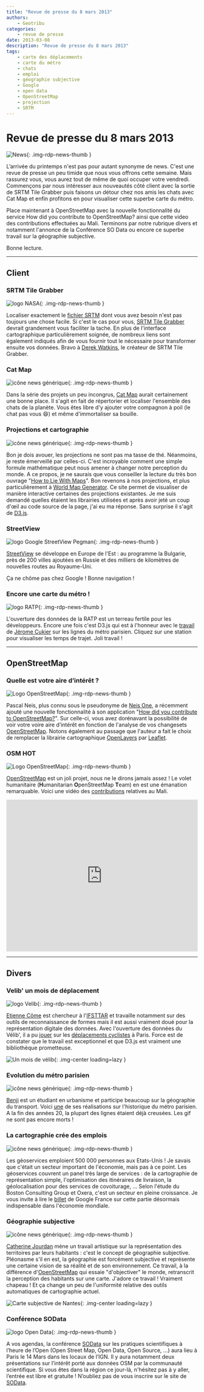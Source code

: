 ```yaml
---
title: "Revue de presse du 8 mars 2013"
authors:
    - Geotribu
categories:
    - revue de presse
date: 2013-03-08
description: "Revue de presse du 8 mars 2013"
tags:
    - carte des déplacements
    - carte du métro
    - chats
    - emploi
    - géographie subjective
    - Google
    - open data
    - OpenStreetMap
    - projection
    - SRTM
---
```


# Revue de presse du 8 mars 2013

![News](https://cdn.geotribu.fr/img/internal/icons-rdp-news/news.png "Icône news générique"){: .img-rdp-news-thumb }

L’arrivée du printemps n'est pas pour autant synonyme de news. C'est une revue de presse un peu timide que nous vous offrons cette semaine. Mais rassurez vous, vous aurez tout de même de quoi occuper votre vendredi. Commençons par nous intéresser aux nouveautés côté client avec la sortie de SRTM Tile Grabber puis faisons un détour chez nos amis les chats avec Cat Map et enfin profitons en pour visualiser cette superbe carte du métro.

Place maintenant à OpenStreetMap avec la nouvelle fonctionnalité du service How did you contribute to OpenStreetMap? ainsi que cette video des contributions effectuées au Mali. Terminons par notre rubrique divers et notamment l'annonce de la Conférence SO Data ou encore ce superbe travail sur la géographie subjective.

Bonne lecture.

----

## Client

### SRTM Tile Grabber

![logo NASA](https://cdn.geotribu.fr/img/logos-icones/entreprises_association/nasa.png "logo NASA"){: .img-rdp-news-thumb }

Localiser exactement le [fichier SRTM](https://fr.wikipedia.org/wiki/Shuttle_Radar_Topography_Mission) dont vous avez besoin n'est pas toujours une chose facile. Si c'est le cas pour vous, [SRTM Tile Grabber](http://dwtkns.com/srtm/) devrait grandement vous faciliter la tache. En plus de l'interface cartographique particulièrement soignée, de nombreux liens sont également indiqués afin de vous fournir tout le nécessaire pour transformer ensuite vos données. Bravo à [Derek Watkins](https://twitter.com/dwtkns), le créateur de SRTM Tile Grabber.

### Cat Map

![icône news générique](https://cdn.geotribu.fr/img/internal/icons-rdp-news/news.png "News Geotribu"){: .img-rdp-news-thumb }

Dans la série des projets un peu incongrus, [Cat Map](http://sites.zsl.org/maps/catmap) aurait certainement une bonne place. Il s'agit en fait de répertorier et localiser l'ensemble des chats de la planète. Vous êtes libre d'y ajouter votre compagnon à poil (le chat pas vous :smile:) et même d'immortaliser sa bouille.

### Projections et cartographie

![icône news générique](https://cdn.geotribu.fr/img/internal/icons-rdp-news/news.png "News Geotribu"){: .img-rdp-news-thumb }

Bon je dois avouer, les projections ne sont pas ma tasse de thé. Néanmoins, je reste émerveillé par celles-ci. C'est incroyable comment une simple formule mathématique peut nous amener à changer notre perception du monde. A ce propos, je ne saurais que vous conseiller la lecture du très bon ouvrage "[How to Lie With Maps](http://www.amazon.fr/gp/product/0226534219/ref=as_li_tf_tl?ie=UTF8&camp=1642&creative=6746&creativeASIN=0226534219&linkCode=as2&tag=geotribu-21)". Bon revenons à nos projections, et plus particulièrement à [World Map Generator](http://www.worldmapgenerator.org/personas/daVinci). Ce site permet de visualiser de manière interactive certaines des projections existantes. Je me suis demandé quelles étaient les librairies utilisées et après avoir jeté un coup d'œil au code source de la page, j'ai eu ma réponse. Sans surprise il s'agit de [D3.js](http://d3js.org/).

### StreetView

![logo Google StreetView Pegman](https://cdn.geotribu.fr/img/logos-icones/entreprises_association/google/google_street_view.png "logo Google StreetView Pegman"){: .img-rdp-news-thumb }

[StreetView](http://google-latlong.blogspot.com/2013/03/expanding-street-view-in-europe.html?utm_source=feedburner&utm_medium=feed&utm_campaign=Feed%3A+blogspot%2FSbSV+%28Google+LatLong%29) se développe en Europe de l'Est : au programme la Bulgarie, près de 200 villes ajoutées en Russie et des milliers de kilomètres de nouvelles routes au Royaume-Uni.

Ça ne chôme pas chez Google ! Bonne navigation !

### Encore une carte du métro !

![logo RATP](https://cdn.geotribu.fr/img/logos-icones/entreprises_association/ratp.png "logo RATP"){: .img-rdp-news-thumb }

L'ouverture des données de la RATP est un terreau fertile pour les développeurs. Encore une fois c'est D3.js qui est à l'honneur avec le [travail](http://jeromecukier.net/projects/metro/map.html) de [Jérome Cukier](http://www.jeromecukier.net/) sur les lignes du métro parisien. Cliquez sur une station pour visualiser les temps de trajet. Joli travail !

----

## OpenStreetMap

### Quelle est votre aire d’intérêt ?

![Logo OpenStreetMap](https://cdn.geotribu.fr/img/logos-icones/OpenStreetMap/Openstreetmap.png "logo OpenStreetMap"){: .img-rdp-news-thumb }

Pascal Neis, plus connu sous le pseudonyme de [Neis One](http://neis-one.org/), a récemment ajouté une nouvelle fonctionnalité à son application "[How did you contribute to OpenStreetMap?](http://hdyc.neis-one.org/)". Sur celle-ci, vous avez dorénavant la possibilité de voir votre voire aire d’intérêt en fonction de l'analyse de vos changesets [OpenStreetMap](https://www.openstreetmap.org/). Notons également au passage que l'auteur a fait le choix de remplacer la librairie cartographique [OpenLayers](https://openlayers.org/) par [Leaflet](http://leafletjs.com/).

### OSM HOT

![Logo OpenStreetMap](https://cdn.geotribu.fr/img/logos-icones/OpenStreetMap/Openstreetmap.png "logo OpenStreetMap"){: .img-rdp-news-thumb }

[OpenStreetMap](https://www.openstreetmap.org/) est un joli projet, nous ne le dirons jamais assez ! Le volet humanitaire (**H**umanitarian **O**penStreetMap **T**eam) en est une émanation remarquable. Voici une vidéo des [contributions](http://hot.openstreetmap.org/updates/2013-02-01_activation_pour_le_mali) relatives au Mali.

<iframe src="https://player.vimeo.com/video/61282773" width="100%" height="400" frameborder="0" allow="autoplay; fullscreen" allowfullscreen></iframe>

----

## Divers

### Velib' un mois de déplacement

![logo Velib](https://cdn.geotribu.fr/img/logos-icones/divers/velib.png "logo Velib"){: .img-rdp-news-thumb }

[Etienne Côme](http://www.comeetie.fr/about.php?) est chercheur à l'[IFSTTAR](http://www.ifsttar.fr/) et travaille notamment sur des outils de reconnaissance de formes mais il est aussi vraiment doué pour la représentation digitale des données. Avec l'ouverture des données du Vélib', il a pu [jouer](http://www.comeetie.fr/blog/?p=65) sur les [déplacements cyclistes](http://www.comeetie.fr/galerie/velib/) à Paris. Force est de constater que le travail est exceptionnel et que D3.js est vraiment une bibliothèque prometteuse.

![Un mois de vélib](https://cdn.geotribu.fr/img/articles-blog-rdp/capture-ecran/ifsttar_velib_mois.png "Un mois de vélib"){: .img-center loading=lazy }

### Evolution du métro parisien

![icône news générique](https://cdn.geotribu.fr/img/internal/icons-rdp-news/news.png "News Geotribu"){: .img-rdp-news-thumb }

[Benji](https://fr.wikipedia.org/wiki/Utilisateur:Benjism89) est un étudiant en urbanisme et participe beaucoup sur la géographie du transport. Voici [une](https://upload.wikimedia.org/wikipedia/commons/e/e0/Historical_map_of_Paris_Metro_-_1899-2012_reduced.gif) de ses réalisations sur l'historique du métro parisien. A la fin des années 20, la plupart des lignes étaient déjà creusées. Les gif ne sont pas encore morts !

### La cartographie crée des emplois

![icône news générique](https://cdn.geotribu.fr/img/internal/icons-rdp-news/news.png "News Geotribu"){: .img-rdp-news-thumb }

Les géoservices emploient 500 000 personnes aux Etats-Unis ! Je savais que c'était un secteur important de l'économie, mais pas à ce point. Les géoservices couvrent un panel très large de services : de la cartographie de représentation simple, l'optimisation des itinéraires de livraison, la géolocalisation pour des services de covoiturage, ... Selon l'étude du Boston Consulting Group et Oxera, c'est un secteur en pleine croissance. Je vous invite à lire le [billet](http://googlefrance.blogspot.fr/2013/01/la-cartographie-cree-des-emplois-et.html) de Google France sur cette partie désormais indispensable dans l'économie mondiale.

### Géographie subjective

![icône news générique](https://cdn.geotribu.fr/img/internal/icons-rdp-news/news.png "News Geotribu"){: .img-rdp-news-thumb }

[Catherine Jourdan](http://www.geographiesubjective.org/Geographie_subjective/Presentation.html) mène un travail artistique sur la représentation des territoires par leurs habitants : c'est le concept de géographie subjective. Pléonasme s'il en est, la géographie est forcément subjective et représente une certaine vision de sa réalité et de son environnement. Ce travail, à la différence d'[OpenStreetMap](https://www.openstreetmap.org/) qui essaie "d'objectiver" le monde, retranscrit la perception des habitants sur une carte. J'adore ce travail ! Vraiment chapeau ! Et ça change un peu de l'uniformité relative des outils automatiques de cartographie actuel.

![Carte subjective de Nantes](https://cdn.geotribu.fr/img/articles-blog-rdp/capture-ecran/carte_nantes_subjective_jourdan.jpg "Carte subjective de Nantes"){: .img-center loading=lazy }

### Conférence SOData

![logo Open Data](https://cdn.geotribu.fr/img/logos-icones/divers/opendata.jpg "logo Open Data"){: .img-rdp-news-thumb }

A vos agendas, la conférence [SOData](http://sodata.org/) sur les pratiques scientifiques à l’heure de l’Open (Open Street Map, Open Data, Open Source, …) aura lieu à Paris le 14 Mars dans les locaux de l’IGN. Il y aura notamment deux présentations sur l’intérêt porté aux données OSM par la communauté scientifique. Si vous êtes dans la région ce jour-là, n'hésitez pas à y aller, l’entrée est libre et gratuite ! N’oubliez pas de vous inscrire sur le site de [SOData](http://sodata.org/).
